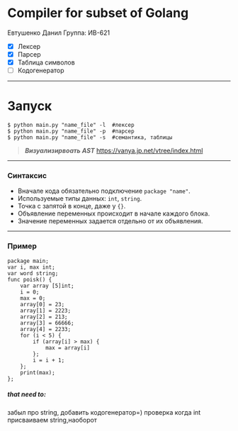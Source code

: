 
#  Compiler for subset of Golang
Евтушенко Данил 
Группа: ИВ-621
- [x] Лексер
- [x] Парсер
- [x] Таблица символов
- [ ] Кодогенератор
***
# Запуск

```
$ python main.py "name_file" -l  #лексер
$ python main.py "name_file" -p  #парсер
$ python main.py "name_file" -s  #семантика, таблицы
```
> ***Визуализирвоать AST***
> https://vanya.jp.net/vtree/index.html
***
### Синтаксис
- Вначале кода обязательно подключение `package "name"`.
- Используемые типы данных: `int`, `string`.
- Точка с запятой в конце, даже у `{}`.
- Объявление переменных происходит в начале каждого блока.
- Значение переменных задается отдельно от их объявления.
***
### Пример
```
package main;
var i, max int;
var word string;
func poisk() {
	var array [5]int;
	i = 0;
	max = 0;
	array[0] = 23;
	array[1] = 2223;
	array[2] = 213;
	array[3] = 66666;
	array[4] = 2233;
	for (i < 5) {
		if (array[i] > max) {
			max = array[i]
		};
		i = i + 1;
	};
	print(max);
};
```
##### that need to:
забыл про string, добавить
кодогенератор=)
проверка когда int присваиваем string,наоборот
